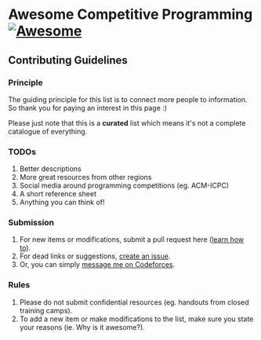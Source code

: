 
# Awesome Competitive Programming [![Awesome](https://cdn.rawgit.com/sindresorhus/awesome/d7305f38d29fed78fa85652e3a63e154dd8e8829/media/badge.svg)](https://github.com/sindresorhus/awesome)

## Contributing Guidelines

### Principle
The guiding principle for this list is to connect more people to information.  
So thank you for paying an interest in this page :)

Please just note that this is a **curated** list which means it's not a complete catalogue of everything.

### TODOs
1. Better descriptions
2. More great resources from other regions
3. Social media around programming competitions (eg. ACM-ICPC)
4. A short reference sheet
5. Anything you can think of!

### Submission
1. For new items or modifications, submit a pull request here ([learn how to](https://help.github.com/articles/using-pull-requests/)).
2. For dead links or suggestions, [create an issue](https://github.com/lnishan/awesome-competitive-programming/issues/new).
3. Or, you can simply [message me on Codeforces](http://codeforces.com/usertalk?other=lnishan).

### Rules
1. Please do not submit confidential resources (eg. handouts from closed training camps).
2. To add a new item or make modifications to the list, make sure you state your reasons (ie. Why is it awesome?).